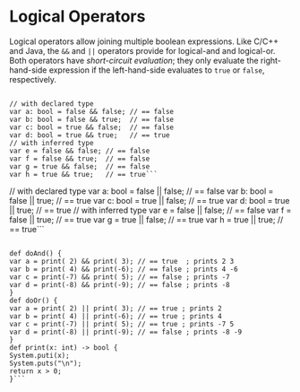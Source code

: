 # Logical Operators #

Logical operators allow joining multiple boolean expressions. Like C/C++ and Java, the `&&` and `||` operators provide for logical-and and logical-or. Both operators have _short-circuit evaluation_; they only evaluate the right-hand-side expression if the left-hand-side evaluates to `true` or `false`, respectively.

```

// with declared type
var a: bool = false && false; // == false
var b: bool = false && true;  // == false
var c: bool = true && false;  // == false
var d: bool = true && true;   // == true
// with inferred type
var e = false && false; // == false
var f = false && true;  // == false
var g = true && false;  // == false
var h = true && true;   // == true```

```

// with declared type
var a: bool = false || false; // == false
var b: bool = false || true;  // == true
var c: bool = true || false;  // == true
var d: bool = true || true;   // == true
// with inferred type
var e = false || false; // == false
var f = false || true;  // == true
var g = true || false;  // == true
var h = true || true;   // == true```

```

def doAnd() {
var a = print( 2) && print( 3); // == true  ; prints 2 3
var b = print( 4) && print(-6); // == false ; prints 4 -6
var c = print(-7) && print( 5); // == false ; prints -7
var d = print(-8) && print(-9); // == false ; prints -8
}
def doOr() {
var a = print( 2) || print( 3); // == true ; prints 2
var b = print( 4) || print(-6); // == true ; prints 4
var c = print(-7) || print( 5); // == true ; prints -7 5
var d = print(-8) || print(-9); // == false ; prints -8 -9
}
def print(x: int) -> bool {
System.puti(x);
System.puts("\n");
return x > 0;
}```